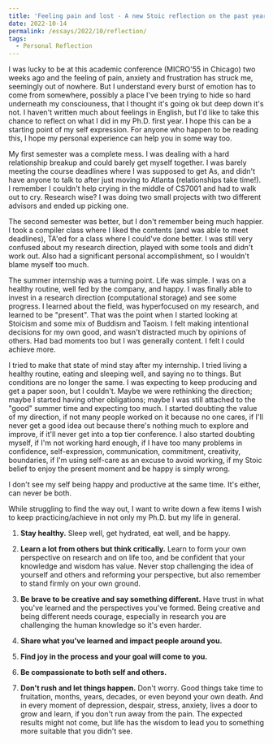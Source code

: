 ```yaml
---
title: 'Feeling pain and lost - A new Stoic reflection on the past year and areas to improve'
date: 2022-10-14
permalink: /essays/2022/10/reflection/
tags:
  - Personal Reflection
---
```


I was lucky to be at this academic conference (MICRO'55 in Chicago) two weeks ago and the feeling of pain, anxiety and frustration has struck me, seemingly out of nowhere. But I understand every burst of emotion has to come from somewhere, possibly a place I've been trying to hide so hard underneath my consciouness, that I thought it's going ok but deep down it's not. I haven't written much about feelings in English, but I'd like to take this chance to reflect on what I did in my Ph.D. first year. I hope this can be a starting point of my self expression. For anyone who happen to be reading this, I hope my personal experience can help you in some way too.

My first semester was a complete mess. I was dealing with a hard relationship breakup and could barely get myself together. I was barely meeting the course deadlines where I was supposed to get As, and didn't have anyone to talk to after just moving to Atlanta (relationships take time!). I remember I couldn't help crying in the middle of CS7001 and had to walk out to cry. Research wise? I was doing two small projects with two different advisors and ended up picking one. 

The second semester was better, but I don't remember being much happier. I took a compiler class where I liked the contents (and was able to meet deadlines), TA'ed for a class where I could've done better. I was still very confused about my research direction, played with some tools and didn't work out. Also had a significant personal accomplishment, so I wouldn't blame myself too much.

The summer internship was a turning point. Life was simple. I was on a healthy routine, well fed by the company, and happy. I was finally able to invest in a research direction (computational storage) and see some progress. I learned about the field, was hyperfocused on my research, and learned to be "present". That was the point when I started looking at Stoicism and some mix of Buddism and Taoism. I felt making intentional decisions for my own good, and wasn't distracted much by opinions of others. Had bad moments too but I was generally content. I felt I could achieve more.

I tried to make that state of mind stay after my internship. I tried living a healthy routine, eating and sleeping well, and saying no to things. But conditions are no longer the same. I was expecting to keep producing and get a paper soon, but I couldn't. Maybe we were rethinking the direction; maybe I started having other obligations; maybe I was still attached to the "good" summer time and expecting too much. I started doubting the value of my direction, if not many people worked on it because no one cares, if I'll never get a good idea out because there's nothing much to explore and improve, if it'll never get into a top tier conference. I also started doubting myself, if I'm not working hard enough, if I have too many problems in confidence, self-expression, communication, commitment, creativity, boundaries, if I'm using self-care as an excuse to avoid working, if my Stoic belief to enjoy the present moment and be happy is simply wrong.

I don't see my self being happy and productive at the same time. It's either, can never be both.

While struggling to find the way out, I want to write down a few items I wish to keep practicing/achieve in not only my Ph.D. but my life in general. 

1. **Stay healthy.** Sleep well, get hydrated, eat well, and be happy. 

2. **Learn a lot from others but think critically.** Learn to form your own perspective on research and on life too, and be confident that your knowledge and wisdom has value. Never stop challenging the idea of yourself and others and reforming your perspective, but also remember to stand firmly on your own ground.

3. **Be brave to be creative and say something different.** Have trust in what you've learned and the perspectives you've formed. Being creative and being different needs courage, especially in research you are challenging the human knowledge so it's even harder. 

4. **Share what you've learned and impact people around you.**

5. **Find joy in the process and your goal will come to you.** 

6. **Be compassionate to both self and others.** 

7. **Don't rush and let things happen.** Don't worry. Good things take time to fruitation, months, years, decades, or even beyond your own death. And in every moment of depression, despair, stress, anxiety, lives a door to grow and learn, if you don't run away from the pain. The expected results might not come, but life has the wisdom to lead you to something more suitable that you didn't see.
